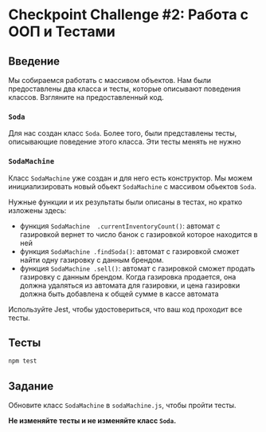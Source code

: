 # Checkpoint Challenge #2: Работа с ООП и Тестами


## Введение

Мы собираемся работать с массивом объектов. Нам были предоставлены два класса и тесты, которые описывают поведения классов. Взгляните на предоставленный код.

### `Soda`

Для нас создан класс `Soda`. Более того, были представлены тесты, описывающие поведение этого класса. Эти тесты менять не нужно

### `SodaMachine`

Класс `SodaMachine` уже создан и для него есть конструктор. Мы можем инициализировать новый обьект `SodaMachine` с массивом обьектов `Soda`.

Нужные функции и их результаты были описаны в тестах, но кратко изложены здесь:

- функция `SodaMachine  .currentInventoryCount()`: автомат с газировкой вернет то число банок с газировкой которое находится в ней
- функция `SodaMachine .findSoda()`: автомат с газировкой сможет найти одну газировку с данным брендом.
- функция `SodaMachine .sell()`: автомат с газировкой сможет продать газировку с данным брендом. Когда газировка продается, она должна удаляться из автомата для газировки, и цена газировки должна быть добавлена к общей сумме в кассе автомата

Используйте Jest, чтобы удостовериться, что ваш код проходит все тесты.

## Тесты
```bash
npm test
```

## Задание

Обновите класс `SodaMachine` в `sodaMachine.js`, чтобы пройти тесты.

**Не изменяйте тесты и не изменяйте класс `Soda`.**
